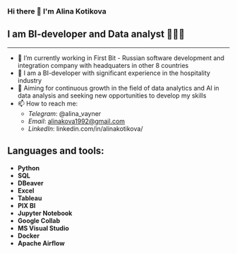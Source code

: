 ### Hi there 👋 I'm Alina Kotikova

## I am BI-developer and Data analyst 👩🏼‍💻
--------------------------------------

* 🔭 I’m currently working in First Bit - Russian software development and integration company with headquaters in other 8 countries
* 🏨 I am a BI-developer with significant experience in the hospitality industry
* 🎯 Aiming for continuous growth in the field of data analytics and AI in data analysis and seeking new opportunities to develop my skills
* 📫 How to reach me:
    - *Telegram*: @alina_vayner
    - *Email*: alinakova1992@gmail.com
    - *LinkedIn*: linkedin.com/in/alinakotikova/

## Languages and tools:
- **Python**
- **SQL**
- **DBeaver**
- **Excel**
- **Tableau**
- **PIX BI**
- **Jupyter Notebook**
- **Google Collab**
- **MS Visual Studio**
- **Docker**
- **Apache Airflow**


